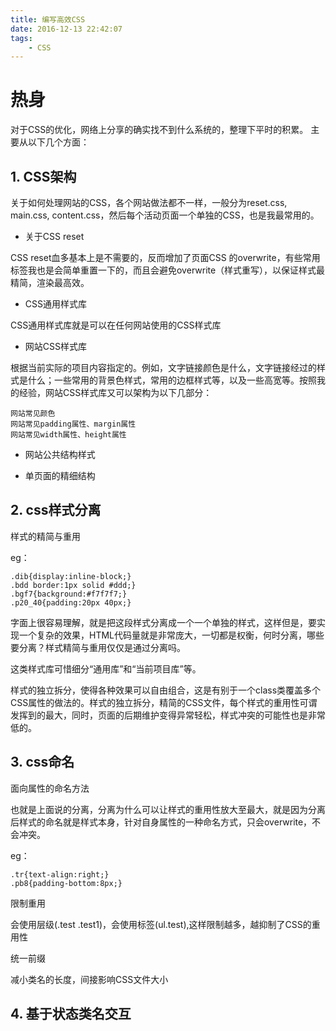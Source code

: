 ```yaml
---
title: 编写高效CSS
date: 2016-12-13 22:42:07
tags:
    - CSS
---
```


# 热身

对于CSS的优化，网络上分享的确实找不到什么系统的，整理下平时的积累。
主要从以下几个方面：

## 1. CSS架构

 关于如何处理网站的CSS，各个网站做法都不一样，一般分为reset.css, main.css, content.css，然后每个活动页面一个单独的CSS，也是我最常用的。

- 关于CSS reset

CSS reset血多基本上是不需要的，反而增加了页面CSS 的overwrite，有些常用标签我也是会简单重置一下的，而且会避免overwrite（样式重写），以保证样式最精简，渲染最高效。

- CSS通用样式库

CSS通用样式库就是可以在任何网站使用的CSS样式库

- 网站CSS样式库

根据当前实际的项目内容指定的。例如，文字链接颜色是什么，文字链接经过的样式是什么；一些常用的背景色样式，常用的边框样式等，以及一些高宽等。按照我的经验，网站CSS样式库又可以架构为以下几部分：

    网站常见颜色
    网站常见padding属性、margin属性
    网站常见width属性、height属性


- 网站公共结构样式

- 单页面的精细结构


## 2. css样式分离

样式的精简与重用

eg：

    .dib{display:inline-block;}
    .bdd border:1px solid #ddd;}
    .bgf7{background:#f7f7f7;}
    .p20_40{padding:20px 40px;}

字面上很容易理解，就是把这段样式分离成一个一个单独的样式，这样但是，要实现一个复杂的效果，HTML代码量就是非常庞大，一切都是权衡，何时分离，哪些要分离？样式精简与重用仅仅是通过分离吗。

这类样式库可惜细分“通用库”和“当前项目库”等。

样式的独立拆分，使得各种效果可以自由组合，这是有别于一个class类覆盖多个CSS属性的做法的。样式的独立拆分，精简的CSS文件，每个样式的重用性可谓发挥到的最大，同时，页面的后期维护变得异常轻松，样式冲突的可能性也是非常低的。

## 3. css命名

面向属性的命名方法

也就是上面说的分离，分离为什么可以让样式的重用性放大至最大，就是因为分离后样式的命名就是样式本身，针对自身属性的一种命名方式，只会overwrite，不会冲突。

eg：

    .tr{text-align:right;}
    .pb8{padding-bottom:8px;}

限制重用

会使用层级(.test .test1)，会使用标签(ul.test),这样限制越多，越抑制了CSS的重用性

统一前缀

减小类名的长度，间接影响CSS文件大小

## 4. 基于状态类名交互